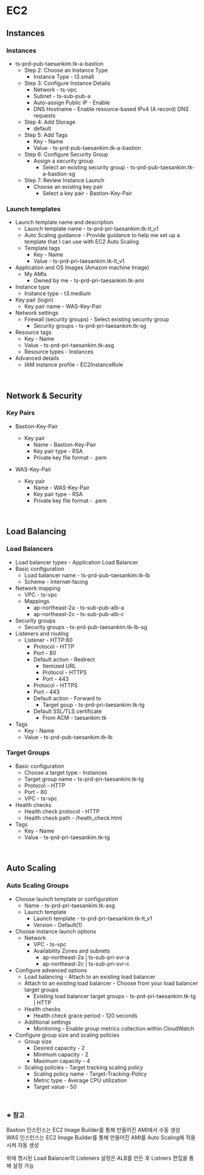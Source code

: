 # EC2

## Instances
### Instances
- ts-prd-pub-taesankim.tk-a-bastion
  - Step 2: Choose an Instance Type
    - Instance Type - t3.small
  - Step 3: Configure Instance Details
    - Network - ts-vpc
    - Subnet - ts-sub-pub-a
    - Auto-assign Public IP - Enable
    - DNS Hostname - Enable resource-based IPv4 (A record) DNS requests
  - Step 4: Add Storage
    - default
  - Step 5: Add Tags
    - Key - Name
    - Value - ts-prd-pub-taesankim.tk-a-bastion
  - Step 6: Configure Security Group
    - Assign a security group
      - Select an existing security group - ts-prd-pub-taesankim.tk-a-bastion-sg
  - Step 7: Review Instance Launch
    - Choose an existing key pair
      - Select a key pair - Bastion-Key-Pair

### Launch templates
- Launch template name and description
  - Launch template name - ts-prd-pri-taesankim.tk-lt_v1
  - Auto Scaling guidance - Provide guidance to help me set up a template that I can use with EC2 Auto Scaling
  - Template tags
    - Key - Name
    - Value - ts-prd-pri-taesankim.tk-lt_v1
- Application and OS Images (Amazon machine Image)
  - My AMIs
    - Owned by me - ts-prd-pri-taesankim.tk-ami
- Instance type
  - Instance type - t3.medium
- Key pair (login)
  - Key pair name - WAS-Key-Pair
- Network settings
  - Firewall (security groups) - Select existing security group
    - Security groups - ts-prd-pri-taesankim.tk-sg
- Resource tags
  - Key - Name
  - Value - ts-prd-pri-taesankim.tk-asg
  - Resource types - Instances
- Advanced details
  - IAM instance profile - EC2InstanceRole

<br/>

## Network & Security
### Key Pairs
- Bastion-Key-Pair
  - Key pair
    - Name - Bastion-Key-Pair
    - Key pair type - RSA
    - Private key file format - .pem

- WAS-Key-Pair
  - Key pair
    - Name - WAS-Key-Pair
    - Key pair type - RSA
    - Private key file format - .pem

<br/>

## Load Balancing
### Load Balancers
- Load balancer types - Application Load Balancer
- Basic configuration
  - Load balancer name - ts-prd-pub-taesankim.tk-lb
  - Scheme - Internet-facing
- Network mapping
  - VPC - ts-vpc
  - Mappings
    - ap-northeast-2a - ts-sub-pub-alb-a
    - ap-northeast-2c - ts-sub-pub-alb-c
- Security groups
  - Security groups - ts-prd-pub-taesankim.tk-lb-sg
- Listeners and routing
  - Listener - HTTP:80
    - Protocol - HTTP
    - Port - 80
    - Default action - Redirect
      - Itemized URL
      - Protocol - HTTPS
      - Port - 443
    - Protocol - HTTPS
    - Port - 443
    - Default action - Forward to
      - Target goup - ts-prd-pri-taesankim.tk-tg
    - Default SSL/TLS certificate
      - From ACM - taesankim.tk
- Tags
  - Key - Name
  - Value - ts-prd-pub-taesankim.tk-lb

### Target Groups
- Basic configuration
  - Choose a target type - Instances
  - Target group name - ts-prd-pri-taesankim.tk-tg
  - Protocol - HTTP
  - Port - 80
  - VPC - ts-vpc
- Health checks
  - Health check protocol - HTTP
  - Health check path - /heath_check.html
- Tags
  - Key - Name
  - Value - ts-prd-pri-taesankim.tk-tg

<br/>

## Auto Scaling
### Auto Scaling Groups
- Choose launch template or configuration
  - Name - ts-prd-pri-taesankim.tk-asg
  - Launch template
    - Launch template - ts-prd-pri-taesankim.tk-lt_v1
    - Version - Default(1)
- Choose instance launch options
  - Network
    - VPC - ts-vpc
    - Availability Zones and subnets
      - ap-northeast-2a | ts-sub-pri-svr-a
      - ap-northeast-2c | ts-sub-pri-svr-c
- Configure advanced options
  - Load balancing - Attach to an existing load balancer
  - Attach to an existing load balancer - Choose from your load balancer target groups
    - Existing load balancer target groups - ts-prd-pri-taesankim.tk-tg | HTTP
  - Health checks
    - Health check grace period - 120 seconds
  - Additional settings
    - Monitoring - Enable group metrics collection within CloudWatch
- Configure group size and scaling policies
  - Group size
    - Desired capacity - 2
    - Minimum capacity - 2
    - Maximum capacity - 4
  - Scaling policies - Target tracking scaling policy
    - Scaling policy name - Target-Tracking-Policy
    - Metric type - Average CPU utilization
    - Target value - 50

<br/>

### ※ 참고
Bastion 인스턴스는 EC2 Image Builder를 통해 만들어진 AMI에서 수동 생성  
WAS 인스턴스는 EC2 Image Builder를 통해 만들어진 AMI를 Auto Scaling에 적용시켜 자동 생성

위에 명시된 Load Balancer의 Listeners 설정은 ALB를 만든 후 Listners 편집을 통해 설정 가능
